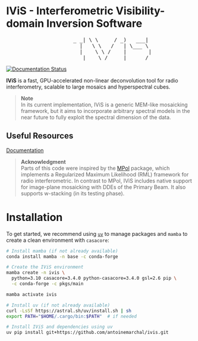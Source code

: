 # IViS - Interferometric Visibility-domain Inversion Software

<div align="center">
<pre>
        _ _| \ \     / _)   ___| 
          |   \ \   /   | \___ \ 
          |    \ \ /    |       |
        ___|    \_/    _| _____/ 
</pre>
</div>

[![Documentation Status](https://readthedocs.org/projects/ivis-dev/badge/?version=latest)](https://ivis-dev.readthedocs.io/en/latest/)

**IViS** is a fast, GPU-accelerated non-linear deconvolution tool for radio interferometry, scalable to large mosaics and hyperspectral cubes.

> **Note**  
> In its current implementation, IViS is a generic MEM-like mosaicking framework, but it aims to incorporate arbitrary spectral models in the near future to fully exploit the spectral dimension of the data.

## Useful Resources

[Documentation](https://ivis-dev.readthedocs.io)

> **Acknowledgment**  
> Parts of this code were inspired by the [MPol](https://github.com/MPoL-dev/MPoL) package, which implements a Regularized Maximum Likelihood (RML) framework for radio interferometric. In contrast to MPol, IViS includes native support for image-plane mosaicking with DDEs of the Primary Beam. It also supports w-stacking (in its testing phase).

# Installation

To get started, we recommend using [`uv`](https://github.com/astral-sh/uv) to manage packages and `mamba` to create a clean environment with `casacore`:

```bash
# Install mamba (if not already available)
conda install mamba -n base -c conda-forge

# Create the IViS environment
mamba create -n ivis \
  python=3.10 casacore=3.4.0 python-casacore=3.4.0 gsl=2.6 pip \
  -c conda-forge -c pkgs/main

mamba activate ivis

# Install uv (if not already available)
curl -LsSf https://astral.sh/uv/install.sh | sh
export PATH="$HOME/.cargo/bin:$PATH"  # if needed

# Install IViS and dependencies using uv
uv pip install git+https://github.com/antoinemarchal/ivis.git
```

